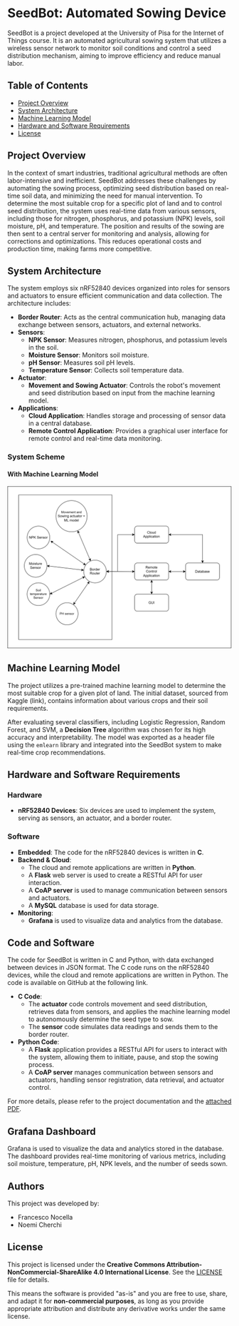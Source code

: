 # SeedBot: Automated Sowing Device

SeedBot is a project developed at the University of Pisa for the Internet of Things course. It is an automated agricultural sowing system that utilizes a wireless sensor network to monitor soil conditions and control a seed distribution mechanism, aiming to improve efficiency and reduce manual labor. 
## Table of Contents

  - [Project Overview](project-overview)
  - [System Architecture](system-architecture)
  - [Machine Learning Model](machine-learning-model)
  - [Hardware and Software Requirements](hardware-and-software-requirements)
  - [License](license)

## Project Overview

In the context of smart industries, traditional agricultural methods are often labor-intensive and inefficient. SeedBot addresses these challenges by automating the sowing process, optimizing seed distribution based on real-time soil data, and minimizing the need for manual intervention. To determine the most suitable crop for a specific plot of land and to control seed distribution, the system uses real-time data from various sensors, including those for nitrogen, phosphorus, and potassium (NPK) levels, soil moisture, pH, and temperature. The position and results of the sowing are then sent to a central server for monitoring and analysis, allowing for corrections and optimizations. This reduces operational costs and production time, making farms more competitive.

## System Architecture

The system employs six nRF52840 devices organized into roles for sensors and actuators to ensure efficient communication and data collection.  The architecture includes:

  * **Border Router**: Acts as the central communication hub, managing data exchange between sensors, actuators, and external networks. 
  * **Sensors**:
      * **NPK Sensor**: Measures nitrogen, phosphorus, and potassium levels in the soil. 
      * **Moisture Sensor**: Monitors soil moisture. 
      * **pH Sensor**: Measures soil pH levels. 
      * **Temperature Sensor**: Collects soil temperature data. 
  * **Actuator**:
      * **Movement and Sowing Actuator**: Controls the robot's movement and seed distribution based on input from the machine learning model.
  * **Applications**:
      * **Cloud Application**: Handles storage and processing of sensor data in a central database. 
      * **Remote Control Application**: Provides a graphical user interface for remote control and real-time data monitoring. 

### System Scheme
#### With Machine Learning Model

![System Scheme With ML](Documentation/media/IoT_architecture.svg)

## Machine Learning Model

The project utilizes a pre-trained machine learning model to determine the most suitable crop for a given plot of land. The initial dataset, sourced from Kaggle (link), contains information about various crops and their soil requirements. 

After evaluating several classifiers, including Logistic Regression, Random Forest, and SVM, a **Decision Tree** algorithm was chosen for its high accuracy and interpretability. The model was exported as a header file using the `emlearn` library and integrated into the SeedBot system to make real-time crop recommendations. 

## Hardware and Software Requirements

### Hardware

  * **nRF52840 Devices**: Six devices are used to implement the system, serving as sensors, an actuator, and a border router. 

### Software

  * **Embedded**: The code for the nRF52840 devices is written in **C**. 
  * **Backend & Cloud**:
      * The cloud and remote applications are written in **Python**. 
      * A **Flask** web server is used to create a RESTful API for user interaction. 
      * A **CoAP server** is used to manage communication between sensors and actuators. 
      * A **MySQL** database is used for data storage. 
  * **Monitoring**:
      * **Grafana** is used to visualize data and analytics from the database. 

## Code and Software

The code for SeedBot is written in C and Python, with data exchanged between devices in JSON format. The C code runs on the nRF52840 devices, while the cloud and remote applications are written in Python.  The code is available on GitHub at the following link.

  * **C Code**:
      * The **actuator** code controls movement and seed distribution, retrieves data from sensors, and applies the machine learning model to autonomously determine the seed type to sow.  
      * The **sensor** code simulates data readings and sends them to the border router. 
  * **Python Code**:
      * A **Flask** application provides a RESTful API for users to interact with the system, allowing them to initiate, pause, and stop the sowing process. 
      * A **CoAP server** manages communication between sensors and actuators, handling sensor registration, data retrieval, and actuator control. 


For more details, please refer to the project documentation and the [attached PDF](Documentation/documentation.pdf).

## Grafana Dashboard

Grafana is used to visualize the data and analytics stored in the database.  The dashboard provides real-time monitoring of various metrics, including soil moisture, temperature, pH, NPK levels, and the number of seeds sown.


## Authors

This project was developed by:

  * Francesco Nocella
  * Noemi Cherchi

## License

This project is licensed under the **Creative Commons Attribution-NonCommercial-ShareAlike 4.0 International License**. See the [LICENSE](http://creativecommons.org/licenses/by-nc-sa/4.0/) file for details.

This means the software is provided "as-is" and you are free to use, share, and adapt it for **non-commercial purposes**, as long as you provide appropriate attribution and distribute any derivative works under the same license.
